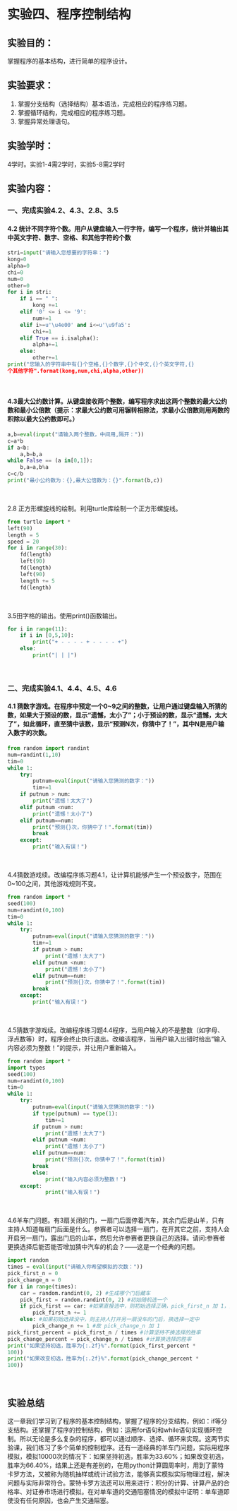 # 实验四、程序控制结构

## 实验目的：
掌握程序的基本结构，进行简单的程序设计。

## 实验要求：

1. 掌握分支结构（选择结构）基本语法，完成相应的程序练习题。
2. 掌握循环结构，完成相应的程序练习题。
3. 掌握异常处理语句。
## 实验学时：

4学时。实验1-4需2学时，实验5-8需2学时
## 实验内容：

### 一、完成实验4.2、4.3、2.8、3.5

#### 4.2 统计不同字符个数。用户从键盘输入一行字符，编写一个程序，统计并输出其中英文字符、数字、空格、和其他字符的个数
```python
stri=input("请输入您想要的字符串：")
kong=0
alpha=0
chi=0
num=0
other=0
for i in stri:
    if i == " ":
        kong +=1
    elif '0' <= i <= '9':
        num+=1
    elif i>=u'\u4e00' and i<=u'\u9fa5':
        chi+=1
    elif True == i.isalpha():
        alpha+=1
    else:
        other+=1
print("您输入的字符串中有{}个空格,{}个数字,{}个中文,{}个英文字符,{}
个其他字符".format(kong,num,chi,alpha,other))
```
&nbsp;

#### 4.3最大公约数计算。从键盘接收两个整数，编写程序求出这两个整数的最大公约数和最小公倍数（提示：求最大公约数可用辗转相除法，求最小公倍数则用两数的积除以最大公约数即可。）
```python
a,b=eval(input("请输入两个整数，中间用,隔开："))
c=a*b
if a<b:
    a,b=b,a
while False == (a in[0,1]):
    b,a=a,b%a
c=c/b
print("最小公约数为：{},最大公倍数为：{}".format(b,c))

```
&nbsp;

2.8 正方形螺旋线的绘制。利用turtle库绘制一个正方形螺旋线。
```python
from turtle import *
left(90)
length = 5
speed = 20
for i in range(30):
    fd(length)
    left(90)
    fd(length)
    left(90)
    length += 5
    fd(length)
```
&nbsp;

3.5田字格的输出。使用print()函数输出。
```python
for i in range(11):
    if i in [0,5,10]:
        print("+ - - - - + - - - - +")
    else:
        print("| | |")
```
&nbsp;


### 二、完成实验4.1、4.4、4.5、4.6

#### 4.1 猜数字游戏。在程序中预定一个0~9之间的整数，让用户通过键盘输入所猜的数，如果大于预设的数，显示“遗憾，太小了”；小于预设的数，显示“遗憾，太大了”，如此循环，直至猜中该数，显示“预测N次，你猜中了！”，其中N是用户输入数字的次数。

```python
from random import randint
num=randint(1,10)
tim=0
while 1:
    try:
        putnum=eval(input("请输入您猜测的数字："))
        tim+=1
    if putnum > num:
        print("遗憾！太大了")
    elif putnum <num:
        print("遗憾！太小了")
    elif putnum==num:
        print("预测{}次，你猜中了！".format(tim))
        break
    except:
        print("输入有误！")
```
&nbsp;

4.4猜数游戏续。改编程序练习题4.1，让计算机能够产生一个预设数字，范围在0~100之间，其他游戏规则不变。
```python
from random import *
seed(100)
num=randint(0,100)
tim=0
while 1:
    try:
        putnum=eval(input("请输入您猜测的数字："))
        tim+=1
        if putnum > num:
            print("遗憾！太大了")
        elif putnum <num:
            print("遗憾！太小了")
        elif putnum==num:
            print("预测{}次，你猜中了！".format(tim))
        break
    except:
        print("输入有误！")
```
&nbsp;

4.5猜数字游戏续。改编程序练习题4.4程序，当用户输入的不是整数（如字母、浮点数等）时，程序会终止执行退出。改编该程序，当用户输入出错时给出“输入内容必须为整数！”的提示，并让用户重新输入。
```python
from random import *
import types
seed(100)
num=randint(0,100)
tim=0
while 1:
    try:
        putnum=eval(input("请输入您猜测的数字："))
        if type(putnum) == type(1):
            tim+=1
        if putnum > num:
            print("遗憾！太大了")
        elif putnum <num:
            print("遗憾！太小了")
        elif putnum==num:
            print("预测{}次，你猜中了！".format(tim))
        break
        else:
            print("输入内容必须为整数！")
    except:
            print("输入有误！")
```
&nbsp;

4.6羊车门问题。有3扇关闭的门，一扇门后面停着汽车，其余门后是山羊，只有主持人知道每扇门后面是什么。参赛者可以选择一扇门，在开其它之前，支持人会开启另一扇门，露出门后的山羊，然后允许参赛者更换自己的选择。请问:参赛者更换选择后能否能否增加猜中汽车的机会？——这是一个经典的问题。
```python
import random
times = eval(input("请输入你希望模拟的次数："))
pick_first_n = 0
pick_change_n = 0
for i in range(times):
    car = random.randint(0, 2) #生成哪个门后藏车
    pick_first = random.randint(0, 2) #初始随机选一个
    if pick_first == car: #如果直接选中，则初始选择正确，pick_first_n 加 1，换选择一定不中
        pick_first_n += 1
    else: #如果初始选择没中，则主持人打开另一扇没车的门后，换选择一定中
        pick_change_n += 1 #故 pick_change_n 加 1
pick_first_percent = pick_first_n / times #计算坚持不换选择的胜率
pick_change_percent = pick_change_n / times #计算换选择的胜率
print("如果坚持初选，胜率为{:.2f}%".format(pick_first_percent * 
100))
print("如果改变初选，胜率为{:.2f}%".format(pick_change_percent * 
100))
```
&nbsp;

## 实验总结
这一章我们学习到了程序的基本控制结构，掌握了程序的分支结构，例如：if等分支结构。还掌握了程序的控制结构，例如：运用for语句和while语句实现循环控制。所以无论是多么复杂的程序，都可以通过顺序、选择、循环来实现。这两节实验课，我们练习了多个简单的控制程序。还有一道经典的羊车门问题，实际用程序模拟，模拟10000次的情况下：如果坚持初选，胜率为33.60%；如果改变初选，胜率为66.40%，结果上还是有差别的，在用python计算圆周率时，用到了蒙特卡罗方法，又被称为随机抽样或统计试验方法，能够真实模拟实际物理过程，解决问题与实际非常符合。蒙特卡罗方法还可以用来进行：积分的计算、计算产品的合格率、对证券市场进行模拟。在对单车道的交通阻塞情况的模拟中证明：单车道即使没有任何原因，也会产生交通阻塞。
